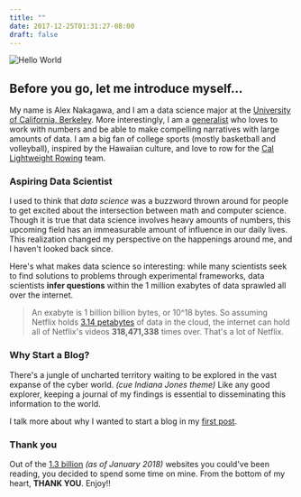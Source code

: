 ```yaml
---
title: ""
date: 2017-12-25T01:31:27-08:00
draft: false
---
```


![Hello World](/img/me.jpg)

## Before you go, let me introduce myself...

My name is Alex Nakagawa, and I am a data science major at the [University of California, Berkeley](http://berkeley.edu). More interestingly, I am a [generalist](https://hbr.org/2012/06/all-hail-the-generalist) who loves to work with numbers and be able to make compelling narratives with large amounts of data. I am a big fan of college sports (mostly basketball and volleyball), inspired by the Hawaiian culture, and love to row for the [Cal Lightweight Rowing](https://lightweightrowing.berkeley.edu) team.

### Aspiring Data Scientist

I used to think that _data science_ was a buzzword thrown around for people to get excited about the intersection between math and computer science. Though it is true that data science involves heavy amounts of numbers, this upcoming field has an immeasurable amount of influence in our daily lives. This realization changed my perspective on the happenings around me, and I haven't looked back since.

Here's what makes data science so interesting: while many scientists seek to find solutions to problems through experimental frameworks, data scientists **infer questions** within the 1 million exabytes of data sprawled all over the internet.

> An exabyte is 1 billion billion bytes, or 10^18 bytes. So assuming Netflix holds [3.14 petabytes](http://gizmodo.com/how-netflix-makes-3-14-petabytes-of-video-feel-like-it-498566450) of data in the cloud, the internet can hold all of Netflix's videos **318,471,338** times over. That's a lot of Netflix.

### Why Start a Blog?

There's a jungle of uncharted territory waiting to be explored in the vast expanse of the cyber world. *(cue Indiana Jones theme)* Like any good explorer, keeping a journal of my findings is essential to disseminating this information to the world.

I talk more about why I wanted to start a blog in my [first post](/blog/first-post).

### Thank you

Out of the [1.3 billion](http://www.internetlivestats.com/total-number-of-websites/) *(as of January 2018)* websites you could've been reading, you decided to spend some time on mine. From the bottom of my heart, **THANK YOU**. Enjoy!!